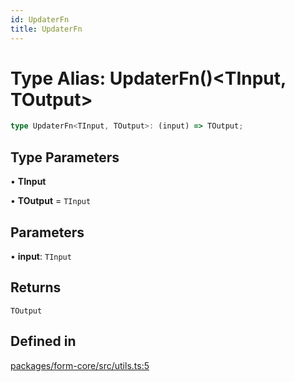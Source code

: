 ```yaml
---
id: UpdaterFn
title: UpdaterFn
---
```


# Type Alias: UpdaterFn()\<TInput, TOutput\>

```ts
type UpdaterFn<TInput, TOutput>: (input) => TOutput;
```

## Type Parameters

• **TInput**

• **TOutput** = `TInput`

## Parameters

• **input**: `TInput`

## Returns

`TOutput`

## Defined in

[packages/form-core/src/utils.ts:5](https://github.com/TanStack/form/blob/096bbc41b8af89898a5cd7700fd416a5eaa03028/packages/form-core/src/utils.ts#L5)
